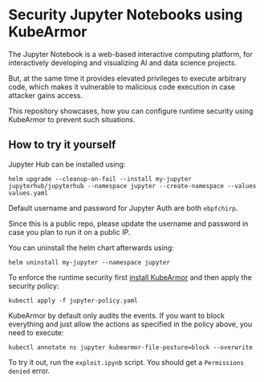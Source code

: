 # Security Jupyter Notebooks using KubeArmor

The Jupyter Notebook is a web-based interactive computing platform, for interactively developing and visualizing AI and data science projects. 

But, at the same time it provides elevated privileges to execute arbitrary code, which makes it vulnerable to malicious code execution in case attacker gains access.

This repository showcases, how you can configure runtime security using KubeArmor to prevent such situations.

## How to try it yourself

Jupyter Hub can be installed using:
```
helm upgrade --cleanup-on-fail --install my-jupyter jupyterhub/jupyterhub --namespace jupyter --create-namespace --values values.yaml
```

Default username and password for Jupyter Auth are both `ebpfchirp`.

Since this is a public repo, please update the username and password in case you plan to run it on a public IP. 

You can uninstall the helm chart afterwards using:
```
helm uninstall my-jupyter --namespace jupyter
```

To enforce the runtime security first [install KubeArmor](https://docs.kubearmor.io/kubearmor/quick-links/deployment_guide) and then apply the security policy:
```
kubectl apply -f jupyter-policy.yaml
```

KubeArmor by default only audits the events. If you want to block everything and just allow the actions as specified in the policy above, you need to execute:

```
kubectl annotate ns jupyter kubearmor-file-posture=block --overwrite
```

To try it out, run the `exploit.ipynb` script. You should get a `Permissions denied` error.
